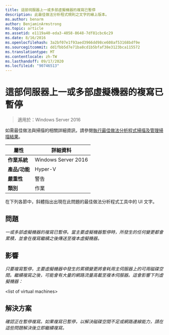 ```yaml
---
title: 這部伺服器上一或多部虛擬機器的複寫已暫停
description: 此最佳做法分析程式規則之文字的線上版本。
ms.author: benarm
author: BenjaminArmstrong
ms.topic: article
ms.assetid: e1119a40-eda3-4058-8648-7df81cbc6c29
ms.date: 8/16/2016
ms.openlocfilehash: 3a2bf07e1f93aed3966dd98ce608af53168bdf9e
ms.sourcegitcommit: dd1fbb5d7e71ba8cd1b5bfaf38e3123bca115572
ms.translationtype: MT
ms.contentlocale: zh-TW
ms.lasthandoff: 09/17/2020
ms.locfileid: "90746513"
---
```

# <a name="replication-is-paused-for-one-or-more-virtual-machines-on-this-server"></a>這部伺服器上一或多部虛擬機器的複寫已暫停

>適用於：Windows Server 2016

如需最佳做法與掃描的相關詳細資訊，請參閱[執行最佳做法分析程式掃描及管理掃描結果](https://go.microsoft.com/fwlink/p/?LinkID=223177)。

|屬性|詳細資料|
|-|-|
|**作業系統**|Windows Server 2016|
|**產品/功能**|Hyper-V|
|**嚴重性**|警告|
|**類別**|作業|

在下列各節中，斜體指出出現在此問題的最佳做法分析程式工具中的 UI 文字。

## <a name="issue"></a>問題
*一或多部虛擬機器的複寫已暫停。當主要虛擬機器暫停時，所發生的任何變更都會累積，並會在複寫繼續之後傳送至複本虛擬機器。*

## <a name="impact"></a>影響
*只要複寫暫停，主要虛擬機器中發生的累積變更將會耗用主伺服器上的可用磁碟空間。繼續複寫之後，可能會有大量的網路流量高載至複本伺服器。這會影響下列虛擬機器：*

\<list of virtual machines>

## <a name="resolution"></a>解決方案
*確認正在暫停複寫。如果複寫已暫停，以解決磁碟空間不足或網路連線能力，請在這些問題解決後立即繼續複寫。*



